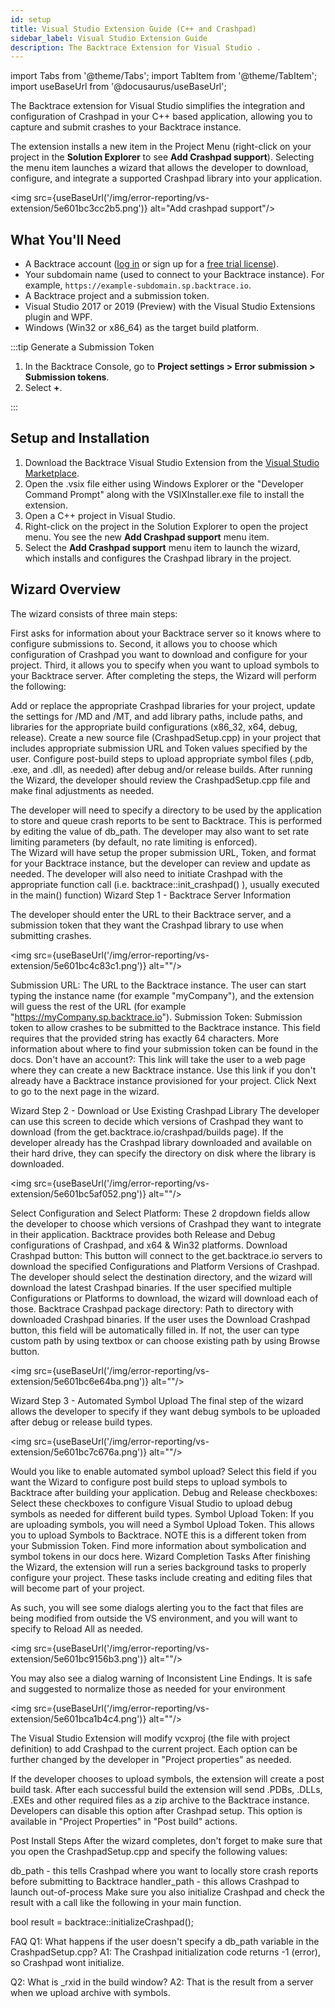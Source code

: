 ```yaml
---
id: setup
title: Visual Studio Extension Guide (C++ and Crashpad)
sidebar_label: Visual Studio Extension Guide
description: The Backtrace Extension for Visual Studio .
---
```


import Tabs from '@theme/Tabs';
import TabItem from '@theme/TabItem';
import useBaseUrl from '@docusaurus/useBaseUrl';

The Backtrace extension for Visual Studio simplifies the integration and configuration of Crashpad in your C++ based application, allowing you to capture and submit crashes to your Backtrace instance.

The extension installs a new item in the Project Menu (right-click on your project in the **Solution Explorer** to see **Add Crashpad support**). Selecting the menu item launches a wizard that allows the developer to download, configure, and integrate a supported Crashpad library into your application.

<img src={useBaseUrl('/img/error-reporting/vs-extension/5e601bc3cc2b5.png')} alt="Add crashpad support"/>

## What You'll Need

- A Backtrace account ([log in](https://backtrace.io/login) or sign up for a [free trial license](https://backtrace.io/sign-up)).
- Your subdomain name (used to connect to your Backtrace instance). For example, `https://example-subdomain.sp.backtrace.io`.
- A Backtrace project and a submission token.
- Visual Studio 2017 or 2019 (Preview) with the Visual Studio Extensions plugin and WPF.
- Windows (Win32 or x86_64) as the target build platform.

:::tip Generate a Submission Token

1. In the Backtrace Console, go to **Project settings > Error submission > Submission tokens**.
1. Select **+**.

:::

## Setup and Installation

1. Download the Backtrace Visual Studio Extension from the [Visual Studio Marketplace](https://marketplace.visualstudio.com/items?itemName=Backtrace.VSPlugin2019-01-19).
2. Open the .vsix file either using Windows Explorer or the "Developer Command Prompt" along with the VSIXInstaller.exe file to install the extension.
3. Open a C++ project in Visual Studio.
4. Right-click on the project in the Solution Explorer to open the project menu. You see the new **Add Crashpad support** menu item.
5. Select the **Add Crashpad support** menu item to launch the wizard, which installs and configures the Crashpad library in the project.

## Wizard Overview

The wizard consists of three main steps:

First asks for information about your Backtrace server so it knows where to configure submissions to.
Second, it allows you to choose which configuration of Crashpad you want to download and configure for your project.
Third, it allows you to specify when you want to upload symbols to your Backtrace server.
After completing the steps, the Wizard will perform the following:

Add or replace the appropriate Crashpad libraries for your project, update the settings for /MD and /MT, and add library paths, include paths, and libraries for the appropriate build configurations (x86_32, x64, debug, release).
Create a new source file (CrashpadSetup.cpp) in your project that includes appropriate submission URL and Token values specified by the user.
Configure post-build steps to upload appropriate symbol files (.pdb, .exe, and .dll, as needed) after debug and/or release builds.
After running the Wizard, the developer should review the CrashpadSetup.cpp file and make final adjustments as needed.

The developer will need to specify a directory to be used by the application to store and queue crash reports to be sent to Backtrace. This is performed by editing the value of db_path.
The developer may also want to set rate limiting parameters (by default, no rate limiting is enforced).  
The Wizard will have setup the proper submission URL, Token, and format for your Backtrace instance, but the developer can review and update as needed.
The developer will also need to initiate Crashpad with the appropriate function call (i.e. backtrace::init_crashpad() ), usually executed in the main() function)
Wizard Step 1 - Backtrace Server Information

The developer should enter the URL to their Backtrace server, and a submission token that they want the Crashpad library to use when submitting crashes.

<img src={useBaseUrl('/img/error-reporting/vs-extension/5e601bc4c83c1.png')} alt=""/>

Submission URL: The URL to the Backtrace instance. The user can start typing the instance name (for example "myCompany"), and the extension will guess the rest of the URL (for example "https://myCompany.sp.backtrace.io").
Submission Token: Submission token to allow crashes to be submitted to the Backtrace instance. This field requires that the provided string has exactly 64 characters. More information about where to find your submission token can be found in the docs.
Don't have an account?: This link will take the user to a web page where they can create a new Backtrace instance. Use this link if you don't already have a Backtrace instance provisioned for your project.
Click Next to go to the next page in the wizard.

Wizard Step 2 - Download or Use Existing Crashpad Library
The developer can use this screen to decide which versions of Crashpad they want to download (from the get.backtrace.io/crashpad/builds page). If the developer already has the Crashpad library downloaded and available on their hard drive, they can specify the directory on disk where the library is downloaded.

<img src={useBaseUrl('/img/error-reporting/vs-extension/5e601bc5af052.png')} alt=""/>

Select Configuration and Select Platform: These 2 dropdown fields allow the developer to choose which versions of Crashpad they want to integrate in their application. Backtrace provides both Release and Debug configurations of Crashpad, and x64 & Win32 platforms.
Download Crashpad button: This button will connect to the get.backtrace.io servers to download the specified Configurations and Platform Versions of Crashpad. The developer should select the destination directory, and the wizard will download the latest Crashpad binaries. If the user specified multiple Configurations or Platforms to download, the wizard will download each of those.
Backtrace Crashpad package directory: Path to directory with downloaded Crashpad binaries. If the user uses the Download Crashpad button, this field will be automatically filled in. If not, the user can type custom path by using textbox or can choose existing path by using Browse button.

<img src={useBaseUrl('/img/error-reporting/vs-extension/5e601bc6e64ba.png')} alt=""/>

Wizard Step 3 - Automated Symbol Upload
The final step of the wizard allows the developer to specify if they want debug symbols to be uploaded after debug or release build types.

<img src={useBaseUrl('/img/error-reporting/vs-extension/5e601bc7c676a.png')} alt=""/>

Would you like to enable automated symbol upload? Select this field if you want the Wizard to configure post build steps to upload symbols to Backtrace after building your application.
Debug and Release checkboxes: Select these checkboxes to configure Visual Studio to upload debug symbols as needed for different build types.
Symbol Upload Token: If you are uploading symbols, you will need a Symbol Upload Token. This allows you to upload Symbols to Backtrace. NOTE this is a different token from your Submission Token. Find more information about symbolication and symbol tokens in our docs here.
Wizard Completion Tasks
After finishing the Wizard, the extension will run a series background tasks to properly configure your project. These tasks include creating and editing files that will become part of your project.

As such, you will see some dialogs alerting you to the fact that files are being modified from outside the VS environment, and you will want to specify to Reload All as needed.

<img src={useBaseUrl('/img/error-reporting/vs-extension/5e601bc9156b3.png')} alt=""/>

You may also see a dialog warning of Inconsistent Line Endings. It is safe and suggested to normalize those as needed for your environment

<img src={useBaseUrl('/img/error-reporting/vs-extension/5e601bca1b4c4.png')} alt=""/>

The Visual Studio Extension will modify vcxproj (the file with project definition) to add Crashpad to the current project. Each option can be further changed by the developer in "Project properties" as needed.

If the developer chooses to upload symbols, the extension will create a post build task. After each successful build the extension will send .PDBs, .DLLs, .EXEs and other required files as a zip archive to the Backtrace instance. Developers can disable this option after Crashpad setup. This option is available in "Project Properties" in "Post build" actions.

Post Install Steps
After the wizard completes, don't forget to make sure that you open the CrashpadSetup.cpp and specify the following values:

db_path - this tells Crashpad where you want to locally store crash reports before submitting to Backtrace
handler_path - this allows Crashpad to launch out-of-process
Make sure you also initialize Crashpad and check the result with a call like the following in your main function.

bool result = backtrace::initializeCrashpad();

FAQ
Q1: What happens if the user doesn't specify a db_path variable in the CrashpadSetup.cpp?
A1: The Crashpad initialization code returns -1 (error), so Crashpad wont initialize.

Q2: What is \_rxid in the build window?
A2: That is the result from a server when we upload archive with symbols.
